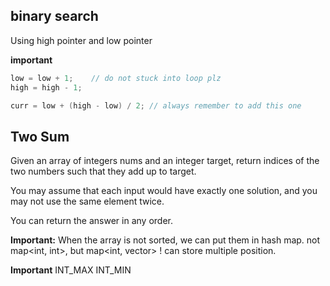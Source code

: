 ## binary search

Using high pointer and low pointer

**important**
```cpp
low = low + 1;    // do not stuck into loop plz
high = high - 1;

curr = low + (high - low) / 2; // always remember to add this one
```
## Two Sum

Given an array of integers nums and an integer target, return indices of the two numbers such that they add up to target.

You may assume that each input would have exactly one solution, and you may not use the same element twice.

You can return the answer in any order.

**Important:**
When the array is not sorted, we can put them in hash map.
not map<int, int>, but map<int, vector<int>>
! can store multiple position.

**Important**
  INT_MAX INT_MIN
